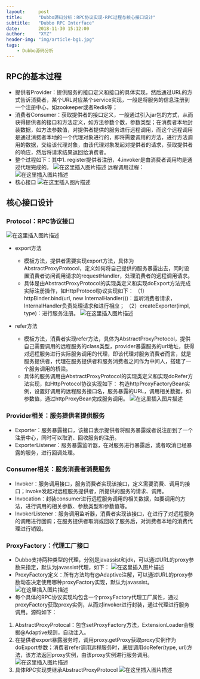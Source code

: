 ```yaml
---
layout:     post
title:      "Dubbo源码分析：RPC协议实现-RPC过程与核心接口设计"
subtitle:   "Dubbo RPC Interface"
date:       2018-11-30 15:12:00
author:     "XYZ"
header-img: "img/article-bg1.jpg"
tags:
    - Dubbo源码分析
---
```

## RPC的基本过程
* 提供者Provider：提供服务的接口定义和接口的具体实现，然后通过URL的方式告诉消费者，某个URL对应某个service实现，一般是将服务的信息注册到一个注册中心，如zookeeper或者Redis等；
* 消费者Consumer：获取提供者的接口定义，一般通过引入jar包的方式，从而获得提供者的接口和方法定义，如方法参数个数，参数类型；在消费者本地封装数据，如方法参数值，对提供者提供的服务进行远程调用，而这个远程调用是通过消费者本地的一个代理对象进行的，即将需要调用的方法，进行方法调用的数据，交给该代理对象，由该代理对象发起对提供者的请求，获取提供者的响应，然后将请求结果返回给消费者。 
* 整个过程如下：其中1. register提供者注册，4.invoker是由消费者调用均是通过代理完成的。
![在这里插入图片描述](https://img-blog.csdnimg.cn/20181202154913453.png?x-oss-process=image/watermark,type_ZmFuZ3poZW5naGVpdGk,shadow_10,text_aHR0cHM6Ly9ibG9nLmNzZG4ubmV0L3UwMTAwMTM1NzM=,size_16,color_FFFFFF,t_70)
远程调用过程：
![在这里插入图片描述](https://img-blog.csdnimg.cn/20181202155029476.png?x-oss-process=image/watermark,type_ZmFuZ3poZW5naGVpdGk,shadow_10,text_aHR0cHM6Ly9ibG9nLmNzZG4ubmV0L3UwMTAwMTM1NzM=,size_16,color_FFFFFF,t_70)
* 核心接口
![在这里插入图片描述](https://img-blog.csdnimg.cn/20181201233410370.png?x-oss-process=image/watermark,type_ZmFuZ3poZW5naGVpdGk,shadow_10,text_aHR0cHM6Ly9ibG9nLmNzZG4ubmV0L3UwMTAwMTM1NzM=,size_16,color_FFFFFF,t_70)
## 核心接口设计
### Protocol：RPC协议接口
![在这里插入图片描述](https://img-blog.csdnimg.cn/20181201172813269.png?x-oss-process=image/watermark,type_ZmFuZ3poZW5naGVpdGk,shadow_10,text_aHR0cHM6Ly9ibG9nLmNzZG4ubmV0L3UwMTAwMTM1NzM=,size_16,color_FFFFFF,t_70)
* export方法
   * 模板方法，提供者需要实现export方法，具体为AbstractProxyProtocol，定义如何将自己提供的服务暴露出去，同时设置消费者访问调用请求的requestHandler，处理消费者的远程调用请求。
   * 具体是由AbstractProxyProtocol的实现类定义和实现doExport方法完成实际注册操作，如HttpProtocol协议实现如下：
（1）httpBinder.bind(url, new InternalHandler())：监听消费者请求，InternalHandler负责处理请求和进行相应；
（2）createExporter(impl, type)：进行服务注册。
![在这里插入图片描述](https://img-blog.csdnimg.cn/2018120216440596.png?x-oss-process=image/watermark,type_ZmFuZ3poZW5naGVpdGk,shadow_10,text_aHR0cHM6Ly9ibG9nLmNzZG4ubmV0L3UwMTAwMTM1NzM=,size_16,color_FFFFFF,t_70)

* refer方法
   * 模板方法，消费者实现refer方法，具体为AbstractProxyProtocol，提供自己需要调用的远程服务的class类型，provider暴露服务的url地址，获得对远程服务进行实际服务调用的代理，即该代理对服务消费者而言，就是服务提供者，代理在服务提供者和服务消费者之间作为中间人，搭建了一个服务调用的桥梁。
   * 具体的服务调用由AbstractProxyProtocol的实现类定义和实现doRefer方法实现，如HttpProtocol协议实现如下：
构造httpProxyFactoryBean实例，设置好调用的远程服务接口名，服务暴露的URL，调用相关数据，如参数值，通过httpProxyBean完成服务调用。
![在这里插入图片描述](https://img-blog.csdnimg.cn/20181202165204481.png?x-oss-process=image/watermark,type_ZmFuZ3poZW5naGVpdGk,shadow_10,text_aHR0cHM6Ly9ibG9nLmNzZG4ubmV0L3UwMTAwMTM1NzM=,size_16,color_FFFFFF,t_70)


### Provider相关：服务提供者提供服务
* Exporter：服务暴露接口，该接口表示提供者将服务暴露或者说注册到了一个注册中心，同时可以取消、回收服务的注册。
* ExporterListener：服务暴露监听器，在对服务进行暴露后，或者取消已经暴露的服务，进行回调处理。
### Consumer相关：服务消费者消费服务
* Invoker：服务调用接口，服务消费者实现该接口，定义需要消费、调用的接口；invoke发起对远程服务提供者，所提供的服务的请求、调用。
* Invocation：封装consumer进行远程服务调用的相关数据，如要调用的方法，进行调用的相关参数、参数类型和参数值等。
* InvokerListener：服务调用监听器，消费者实现该接口，在进行了对远程服务的调用进行回调；在服务提供者取消或回收了服务后，对消费者本地的消费代理进行销毁。
### ProxyFactory：代理工厂接口
* Dubbo支持两种类型的代理，分别是javassist和jdk，可以通过URL的proxy参数来指定，默认为javassist代理，如下：
![在这里插入图片描述](https://img-blog.csdnimg.cn/20181202160341994.png?x-oss-process=image/watermark,type_ZmFuZ3poZW5naGVpdGk,shadow_10,text_aHR0cHM6Ly9ibG9nLmNzZG4ubmV0L3UwMTAwMTM1NzM=,size_16,color_FFFFFF,t_70)
* ProxyFactory定义：所有方法均有@Adaptive注解，可以通过URL的proxy参数动态决定使用哪种proxyFactory实现，默认为javassist。
![在这里插入图片描述](https://img-blog.csdnimg.cn/20181202162131232.png?x-oss-process=image/watermark,type_ZmFuZ3poZW5naGVpdGk,shadow_10,text_aHR0cHM6Ly9ibG9nLmNzZG4ubmV0L3UwMTAwMTM1NzM=,size_16,color_FFFFFF,t_70)
* 每个具体的RPC协议实现均包含一个proxyFactory代理工厂属性，通过proxyFactory获取proxy实例，从而对invoker进行封装，通过代理进行服务调用。源码如下：
1. AbstractProxyProtocal：包含setProxyFactory方法，ExtensionLoader会根据@Adaptive规则，自动注入。
2. 在提供者export暴露服务时，调用proxy.getProxy获取proxy实例作为doExport参数；消费者refer调用远程服务时，底层调用doRefer(type, url)方法，该方法返回proxy实例，由该proxy实例进行服务调用。
![在这里插入图片描述](https://img-blog.csdnimg.cn/20181202163105892.png?x-oss-process=image/watermark,type_ZmFuZ3poZW5naGVpdGk,shadow_10,text_aHR0cHM6Ly9ibG9nLmNzZG4ubmV0L3UwMTAwMTM1NzM=,size_16,color_FFFFFF,t_70)
3. 具体RPC实现类继承AbstractProxyProtocol
![在这里插入图片描述](https://img-blog.csdnimg.cn/20181202163850748.png?x-oss-process=image/watermark,type_ZmFuZ3poZW5naGVpdGk,shadow_10,text_aHR0cHM6Ly9ibG9nLmNzZG4ubmV0L3UwMTAwMTM1NzM=,size_16,color_FFFFFF,t_70)